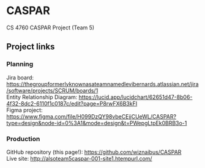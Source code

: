 # CASPAR
CS 4760 CASPAR Project (Team 5)

## Project links
### Planning
Jira board: https://thegroupformerlyknownasateamnamedlevibernards.atlassian.net/jira/software/projects/SCRUM/boards/1  
Entity Relationship Diagram: https://lucid.app/lucidchart/62651d47-8b06-4f32-8dc2-6110f1c0187c/edit?page=P8rwFX6B3kFI  
Figma project: https://www.figma.com/file/H099DzQY98vbeCEjjCUeWL/CASPAR?type=design&node-id=0%3A1&mode=design&t=PWepgLtpEk0BRB3o-1  

### Production
GitHub repository (this page!): https://github.com/wiznaibus/CASPAR  
Live site: http://alsoteam5caspar-001-site1.htempurl.com/  
